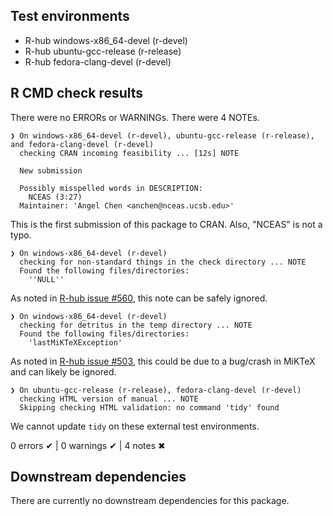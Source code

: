 ## Test environments
- R-hub windows-x86_64-devel (r-devel)
- R-hub ubuntu-gcc-release (r-release)
- R-hub fedora-clang-devel (r-devel)

## R CMD check results
There were no ERRORs or WARNINGs. There were 4 NOTEs.

```
❯ On windows-x86_64-devel (r-devel), ubuntu-gcc-release (r-release), and fedora-clang-devel (r-devel)
  checking CRAN incoming feasibility ... [12s] NOTE
  
  New submission
  
  Possibly misspelled words in DESCRIPTION:
    NCEAS (3:27)
  Maintainer: 'Angel Chen <anchen@nceas.ucsb.edu>'
```
This is the first submission of this package to CRAN. Also, "NCEAS" is not a typo.

```
❯ On windows-x86_64-devel (r-devel)
  checking for non-standard things in the check directory ... NOTE
  Found the following files/directories:
    ''NULL''
```
As noted in [R-hub issue #560](https://github.com/r-hub/rhub/issues/560), this note can be safely ignored. 

```
❯ On windows-x86_64-devel (r-devel)
  checking for detritus in the temp directory ... NOTE
  Found the following files/directories:
    'lastMiKTeXException'
```
As noted in [R-hub issue #503](https://github.com/r-hub/rhub/issues/503), this could be due to a bug/crash in MiKTeX and can likely be ignored.

```
❯ On ubuntu-gcc-release (r-release), fedora-clang-devel (r-devel)
  checking HTML version of manual ... NOTE
  Skipping checking HTML validation: no command 'tidy' found
```
We cannot update `tidy` on these external test environments. 


0 errors ✔ | 0 warnings ✔ | 4 notes ✖


## Downstream dependencies

There are currently no downstream dependencies for this package.